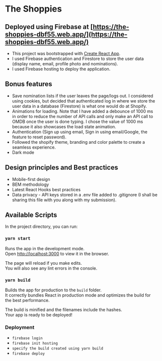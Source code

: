 # The Shoppies
## Deployed using Firebase at [https://the-shoppies-dbf55.web.app/](https://the-shoppies-dbf55.web.app/)


- This project was bootstrapped with [Create React App](https://github.com/facebook/create-react-app).
- I used Firebase authentication and Firestore to store the user data (display name, email, profile photo and nominations).
- I used Firebase hosting to deploy the application.

## Bonus features
- Save nomination lists if the user leaves the page/logs out. I considered using cookies, but decided that authenticated log in where we store the user data in a database (Firestore) is what one would do at Shopify.
- Animations for loading. Note that I have added a debounce of 1000 ms in order to reduce the number of API calls and only make an API call to OMDB once the user is done typing.
I chose the value of 1000 ms because it also showcases the load state animation.
- Authentication (Sign up using email, Sign in using email/Google, the feature to reset password).
- Followed the shopify theme, branding and color palette to create a seamless experience.
- Dark mode

## Design principles and Best practices
- Mobile-first design
- BEM methodology
- Latest React Hooks best practices
- Data privacy - API keys stored in a .env file added to .gitignore (I shall be sharing this file with you along with my submission).


## Available Scripts

In the project directory, you can run:

### `yarn start`

Runs the app in the development mode.\
Open [http://localhost:3000](http://localhost:3000) to view it in the browser.

The page will reload if you make edits.\
You will also see any lint errors in the console.

### `yarn build`

Builds the app for production to the `build` folder.\
It correctly bundles React in production mode and optimizes the build for the best performance.

The build is minified and the filenames include the hashes.\
Your app is ready to be deployed!

### Deployment
- `firebase login`
- `firebase init hosting`
- `specify the build created using yarn build`
- `firebase deploy`
